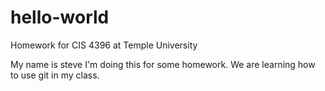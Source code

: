 # hello-world
Homework for CIS 4396 at Temple University

My name is steve I'm doing this for some homework. We are learning how to use git in my class.
